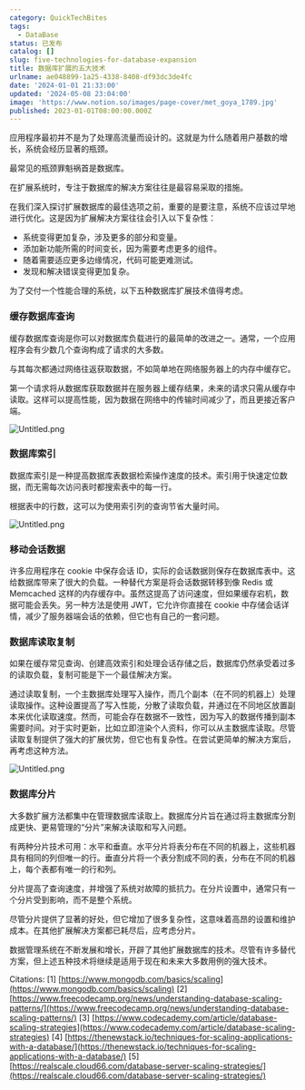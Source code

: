 ```yaml
---
category: QuickTechBites
tags:
  - DataBase
status: 已发布
catalog: []
slug: five-technologies-for-database-expansion
title: 数据库扩展的五大技术
urlname: ae048899-1a25-4338-8408-df93dc3de4fc
date: '2024-01-01 21:33:00'
updated: '2024-05-08 23:04:00'
image: 'https://www.notion.so/images/page-cover/met_goya_1789.jpg'
published: 2023-01-01T08:00:00.000Z
---
```


应用程序最初并不是为了处理高流量而设计的。这就是为什么随着用户基数的增长，系统会经历显著的瓶颈。


最常见的瓶颈罪魁祸首是数据库。


在扩展系统时，专注于数据库的解决方案往往是最容易采取的措施。


在我们深入探讨扩展数据库的最佳选项之前，重要的是要注意，系统不应该过早地进行优化。这是因为扩展解决方案往往会引入以下复杂性：

- 系统变得更加复杂，涉及更多的部分和变量。
- 添加新功能所需的时间变长，因为需要考虑更多的组件。
- 随着需要适应更多边缘情况，代码可能更难测试。
- 发现和解决错误变得更加复杂。

为了交付一个性能合理的系统，以下五种数据库扩展技术值得考虑。


### **缓存数据库查询**


缓存数据库查询是你可以对数据库负载进行的最简单的改进之一。通常，一个应用程序会有少数几个查询构成了请求的大多数。


与其每次都通过网络往返获取数据，不如简单地在网络服务器上的内存中缓存它。


第一个请求将从数据库获取数据并在服务器上缓存结果，未来的请求只需从缓存中读取。这样可以提高性能，因为数据在网络中的传输时间减少了，而且更接近客户端。


![Untitled.png](https://prod-files-secure.s3.us-west-2.amazonaws.com/5d24fe63-e567-4804-86f9-9fdc62e13082/90ccd300-8cb4-4392-a93f-76f7d0b7f352/Untitled.png?X-Amz-Algorithm=AWS4-HMAC-SHA256&X-Amz-Content-Sha256=UNSIGNED-PAYLOAD&X-Amz-Credential=ASIAZI2LB4665VLROBQS%2F20250331%2Fus-west-2%2Fs3%2Faws4_request&X-Amz-Date=20250331T053940Z&X-Amz-Expires=3600&X-Amz-Security-Token=IQoJb3JpZ2luX2VjEDUaCXVzLXdlc3QtMiJHMEUCIQCCfbt3aasteDc6IDJdE%2Fit5vhDs4Gg4Vrb8IV0Afk0DwIgXjsA84ONFx5LBFNshDJGZSu8YJvYhSpaW08WelNTytMqiAQInv%2F%2F%2F%2F%2F%2F%2F%2F%2F%2FARAAGgw2Mzc0MjMxODM4MDUiDKUGQF53bHwFlI2LuCrcAyeN4VwzLYHMiK5GhsJCfNz0Tyzj4jzPt3cxhmC2uMR2aP28wizFWz6sFLr8O6zl9mlt3OKoRnIirSI4%2FvAneAQItDqaQex90AMQohdqo7CF6A8RZcaeal9hEeX5hPRFyaKrMhuWJpI9bkcTIHyYOCAi2h57yn7nluJlK0bWNJpnVctnDZs4quTTlDmdVM58zGz9ZIPOdvz5SttY2SoOmcAh5KZT4erdtRD%2FPyoMfs%2Fk1nfd5oXP701Ailvhd2LeffGC9iZztWECdOt3p1S3d5m9mSS1Ro20zR%2Fe%2BBiPa3VYt5kPAgcl4wWrosdtNpKGzqcdY9Yt4%2FD3Bcl6XeMWuwMkpg3aOyj7gs5x0GPPNv4egfy%2BMAAJ22GjkpicflONdxqJE7xO1tm5oW5x82JYkC5WAi1CuPTVwgKBoFgLE5nukHBz8VibAlHQulgsecWDscTPo0uE9gJS5Bg6NoyUgthCQJVTVhpgFWLaU9w6ihM53gelHHaqPOU0CwyM%2B5%2B6wZ0%2Fwzy7vNO7daPLERPCoq4eFgBZ7bR8DZx6MeqpRWuszJi65xNRJnbQ9RZEa8C6Nb8xiEbOky3NupLHWlzO0uVCMp8cxZzNjMwAMFAjnLn1gUXecIzmgyZTmNU%2FMPXIqL8GOqUBjUkdZvVNEK2%2FgXaJBlEVrEk1JJMidkhOb3SIou7wAGBdQzSiRF7Voh3YNypiumzkDn4pv26Ba87LO3jkioOgVVtQJ7G0R2%2FFcttp%2FJ%2FZc8GrqPAQ0cdoxBsi9MU4hSzqiM05nh%2FIvH6BIqriEPW19zu%2B7BCAx3puwFTvHgfPtZ7UrK7vQkuvcMFIKWwJA4rckSxW97n8A3UXi1c1UNxBPRMtoaSb&X-Amz-Signature=e2abc24fddd928629563b2972957056c9cede55c871adf8c9e499ebf196f09c2&X-Amz-SignedHeaders=host&x-id=GetObject)


### **数据库索引**


数据库索引是一种提高数据库表数据检索操作速度的技术。索引用于快速定位数据，而无需每次访问表时都搜索表中的每一行。


根据表中的行数，这可以为使用索引列的查询节省大量时间。


![Untitled.png](https://prod-files-secure.s3.us-west-2.amazonaws.com/5d24fe63-e567-4804-86f9-9fdc62e13082/d4109739-24f9-4adf-abd6-8eec0d12f3c8/Untitled.png?X-Amz-Algorithm=AWS4-HMAC-SHA256&X-Amz-Content-Sha256=UNSIGNED-PAYLOAD&X-Amz-Credential=ASIAZI2LB4665VLROBQS%2F20250331%2Fus-west-2%2Fs3%2Faws4_request&X-Amz-Date=20250331T053940Z&X-Amz-Expires=3600&X-Amz-Security-Token=IQoJb3JpZ2luX2VjEDUaCXVzLXdlc3QtMiJHMEUCIQCCfbt3aasteDc6IDJdE%2Fit5vhDs4Gg4Vrb8IV0Afk0DwIgXjsA84ONFx5LBFNshDJGZSu8YJvYhSpaW08WelNTytMqiAQInv%2F%2F%2F%2F%2F%2F%2F%2F%2F%2FARAAGgw2Mzc0MjMxODM4MDUiDKUGQF53bHwFlI2LuCrcAyeN4VwzLYHMiK5GhsJCfNz0Tyzj4jzPt3cxhmC2uMR2aP28wizFWz6sFLr8O6zl9mlt3OKoRnIirSI4%2FvAneAQItDqaQex90AMQohdqo7CF6A8RZcaeal9hEeX5hPRFyaKrMhuWJpI9bkcTIHyYOCAi2h57yn7nluJlK0bWNJpnVctnDZs4quTTlDmdVM58zGz9ZIPOdvz5SttY2SoOmcAh5KZT4erdtRD%2FPyoMfs%2Fk1nfd5oXP701Ailvhd2LeffGC9iZztWECdOt3p1S3d5m9mSS1Ro20zR%2Fe%2BBiPa3VYt5kPAgcl4wWrosdtNpKGzqcdY9Yt4%2FD3Bcl6XeMWuwMkpg3aOyj7gs5x0GPPNv4egfy%2BMAAJ22GjkpicflONdxqJE7xO1tm5oW5x82JYkC5WAi1CuPTVwgKBoFgLE5nukHBz8VibAlHQulgsecWDscTPo0uE9gJS5Bg6NoyUgthCQJVTVhpgFWLaU9w6ihM53gelHHaqPOU0CwyM%2B5%2B6wZ0%2Fwzy7vNO7daPLERPCoq4eFgBZ7bR8DZx6MeqpRWuszJi65xNRJnbQ9RZEa8C6Nb8xiEbOky3NupLHWlzO0uVCMp8cxZzNjMwAMFAjnLn1gUXecIzmgyZTmNU%2FMPXIqL8GOqUBjUkdZvVNEK2%2FgXaJBlEVrEk1JJMidkhOb3SIou7wAGBdQzSiRF7Voh3YNypiumzkDn4pv26Ba87LO3jkioOgVVtQJ7G0R2%2FFcttp%2FJ%2FZc8GrqPAQ0cdoxBsi9MU4hSzqiM05nh%2FIvH6BIqriEPW19zu%2B7BCAx3puwFTvHgfPtZ7UrK7vQkuvcMFIKWwJA4rckSxW97n8A3UXi1c1UNxBPRMtoaSb&X-Amz-Signature=78706e54f74e62e33278a2a91ff2aa247d7e3addd76cd7b5105fbba0029b26b2&X-Amz-SignedHeaders=host&x-id=GetObject)


### **移动会话数据**


许多应用程序在 cookie 中保存会话 ID，实际的会话数据则保存在数据库表中。这给数据库带来了很大的负载。一种替代方案是将会话数据转移到像 Redis 或 Memcached 这样的内存缓存中。虽然这提高了访问速度，但如果缓存宕机，数据可能会丢失。另一种方法是使用 JWT，它允许你直接在 cookie 中存储会话详情，减少了服务器端会话的依赖，但它也有自己的一套问题。


### **数据库读取复制**


如果在缓存常见查询、创建高效索引和处理会话存储之后，数据库仍然承受着过多的读取负载，复制可能是下一个最佳解决方案。


通过读取复制，一个主数据库处理写入操作，而几个副本（在不同的机器上）处理读取操作。这种设置提高了写入性能，分散了读取负载，并通过在不同地区放置副本来优化读取速度。然而，可能会存在数据不一致性，因为写入的数据传播到副本需要时间。对于实时更新，比如立即渲染个人资料，你可以从主数据库读取。尽管读取复制提供了强大的扩展优势，但它也有复杂性。在尝试更简单的解决方案后，再考虑这种方法。


![Untitled.png](https://prod-files-secure.s3.us-west-2.amazonaws.com/5d24fe63-e567-4804-86f9-9fdc62e13082/24928cbe-8502-42c3-8c51-57b72171cc67/Untitled.png?X-Amz-Algorithm=AWS4-HMAC-SHA256&X-Amz-Content-Sha256=UNSIGNED-PAYLOAD&X-Amz-Credential=ASIAZI2LB4665VLROBQS%2F20250331%2Fus-west-2%2Fs3%2Faws4_request&X-Amz-Date=20250331T053940Z&X-Amz-Expires=3600&X-Amz-Security-Token=IQoJb3JpZ2luX2VjEDUaCXVzLXdlc3QtMiJHMEUCIQCCfbt3aasteDc6IDJdE%2Fit5vhDs4Gg4Vrb8IV0Afk0DwIgXjsA84ONFx5LBFNshDJGZSu8YJvYhSpaW08WelNTytMqiAQInv%2F%2F%2F%2F%2F%2F%2F%2F%2F%2FARAAGgw2Mzc0MjMxODM4MDUiDKUGQF53bHwFlI2LuCrcAyeN4VwzLYHMiK5GhsJCfNz0Tyzj4jzPt3cxhmC2uMR2aP28wizFWz6sFLr8O6zl9mlt3OKoRnIirSI4%2FvAneAQItDqaQex90AMQohdqo7CF6A8RZcaeal9hEeX5hPRFyaKrMhuWJpI9bkcTIHyYOCAi2h57yn7nluJlK0bWNJpnVctnDZs4quTTlDmdVM58zGz9ZIPOdvz5SttY2SoOmcAh5KZT4erdtRD%2FPyoMfs%2Fk1nfd5oXP701Ailvhd2LeffGC9iZztWECdOt3p1S3d5m9mSS1Ro20zR%2Fe%2BBiPa3VYt5kPAgcl4wWrosdtNpKGzqcdY9Yt4%2FD3Bcl6XeMWuwMkpg3aOyj7gs5x0GPPNv4egfy%2BMAAJ22GjkpicflONdxqJE7xO1tm5oW5x82JYkC5WAi1CuPTVwgKBoFgLE5nukHBz8VibAlHQulgsecWDscTPo0uE9gJS5Bg6NoyUgthCQJVTVhpgFWLaU9w6ihM53gelHHaqPOU0CwyM%2B5%2B6wZ0%2Fwzy7vNO7daPLERPCoq4eFgBZ7bR8DZx6MeqpRWuszJi65xNRJnbQ9RZEa8C6Nb8xiEbOky3NupLHWlzO0uVCMp8cxZzNjMwAMFAjnLn1gUXecIzmgyZTmNU%2FMPXIqL8GOqUBjUkdZvVNEK2%2FgXaJBlEVrEk1JJMidkhOb3SIou7wAGBdQzSiRF7Voh3YNypiumzkDn4pv26Ba87LO3jkioOgVVtQJ7G0R2%2FFcttp%2FJ%2FZc8GrqPAQ0cdoxBsi9MU4hSzqiM05nh%2FIvH6BIqriEPW19zu%2B7BCAx3puwFTvHgfPtZ7UrK7vQkuvcMFIKWwJA4rckSxW97n8A3UXi1c1UNxBPRMtoaSb&X-Amz-Signature=6f809e8945d04d7d3ca6ada737d2c33c193e9404c9919e34e07bb1798e1fb72a&X-Amz-SignedHeaders=host&x-id=GetObject)


### **数据库分片**


大多数扩展方法都集中在管理数据库读取上。数据库分片旨在通过将主数据库分割成更快、更易管理的“分片”来解决读取和写入问题。


有两种分片技术可用：水平和垂直。水平分片将表分布在不同的机器上，这些机器具有相同的列但唯一的行。垂直分片将一个表分割成不同的表，分布在不同的机器上，每个表都有唯一的行和列。


分片提高了查询速度，并增强了系统对故障的抵抗力。在分片设置中，通常只有一个分片受到影响，而不是整个系统。


尽管分片提供了显著的好处，但它增加了很多复杂性，这意味着高昂的设置和维护成本。在其他扩展解决方案都已耗尽后，应考虑分片。


数据管理系统在不断发展和增长，开辟了其他扩展数据库的技术。尽管有许多替代方案，但上述五种技术将继续是适用于现在和未来大多数用例的强大技术。


Citations:
[1] [https://www.mongodb.com/basics/scaling](https://www.mongodb.com/basics/scaling)
[2] [https://www.freecodecamp.org/news/understanding-database-scaling-patterns/](https://www.freecodecamp.org/news/understanding-database-scaling-patterns/)
[3] [https://www.codecademy.com/article/database-scaling-strategies](https://www.codecademy.com/article/database-scaling-strategies)
[4] [https://thenewstack.io/techniques-for-scaling-applications-with-a-database/](https://thenewstack.io/techniques-for-scaling-applications-with-a-database/)
[5] [https://realscale.cloud66.com/database-server-scaling-strategies/](https://realscale.cloud66.com/database-server-scaling-strategies/)

